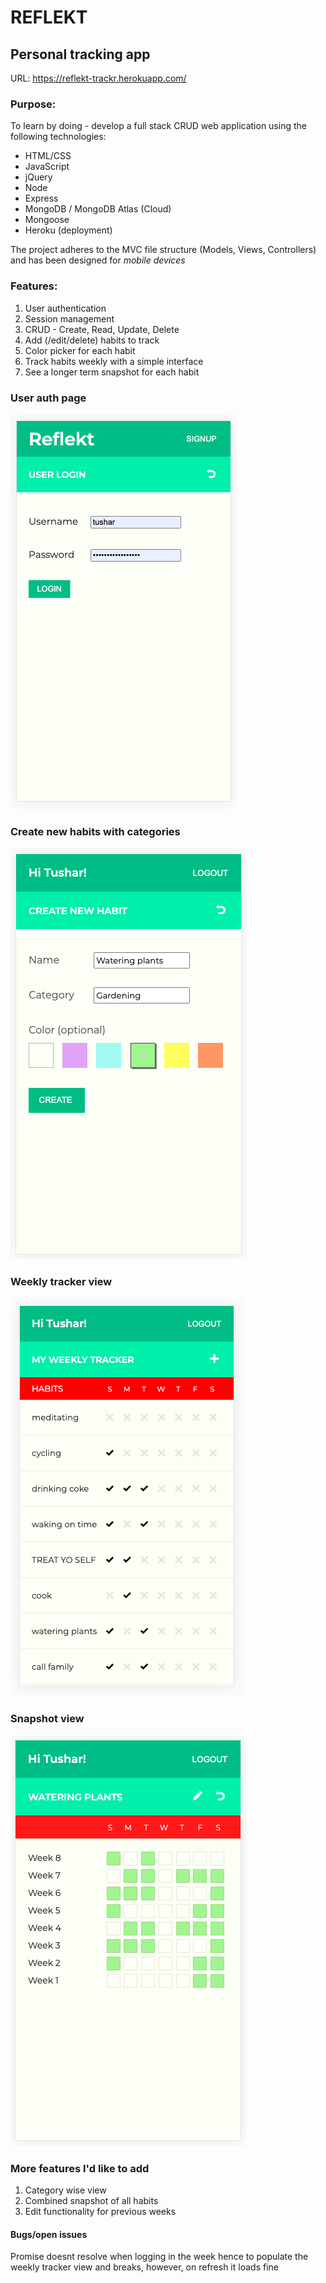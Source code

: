 # REFLEKT
## Personal tracking app

URL: https://reflekt-trackr.herokuapp.com/

### Purpose: 
To learn by doing - develop a full stack CRUD web application using the following technologies:
* HTML/CSS
* JavaScript
* jQuery
* Node
* Express
* MongoDB / MongoDB Atlas (Cloud)
* Mongoose
* Heroku (deployment)

The project adheres to the MVC file structure (Models, Views, Controllers) and has been designed for *mobile devices*

### Features:
1. User authentication
2. Session management
3. CRUD - Create, Read, Update, Delete
4. Add (/edit/delete) habits to track
5. Color picker for each habit
6. Track habits weekly with a simple interface
7. See a longer term snapshot for each habit

### User auth page
![](/wireframes/reflekt-w1.png) 

### Create new habits with categories
![](/wireframes/reflekt-w3.png) 

### Weekly tracker view
![](/wireframes/reflekt-w2.png)

### Snapshot view
![](/wireframes/reflekt-w4a.png)

### More features I'd like to add
1. Category wise view
2. Combined snapshot of all habits
3. Edit functionality for previous weeks

#### Bugs/open issues
Promise doesnt resolve when logging in the week hence to populate the weekly tracker view and breaks, however, on refresh it loads fine